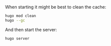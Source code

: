 When starting it might be best to clean the cache:

```bash
hugo mod clean
hugo --gc
```

And then start the server:

```bash
hugo server
```